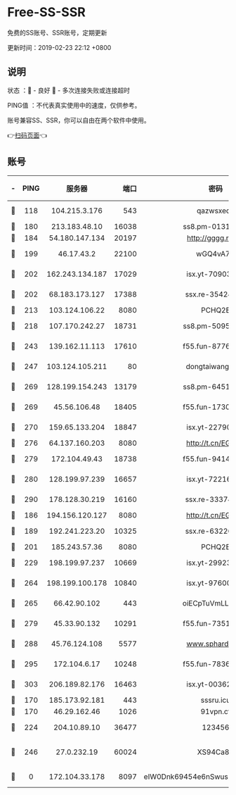# Free-SS-SSR

免费的SS账号、SSR账号，定期更新

更新时间：2019-02-23 22:12 +0800

## 说明

状态     ：🙂 - 良好 🙁 - 多次连接失败或连接超时

PING值   ：不代表真实使用中的速度，仅供参考。

账号兼容SS、SSR，你可以自由在两个软件中使用。

👉[扫码页面](https://liesauer.github.io/free-ss-ssr.github.io/)👈

## 账号

|-|PING|服务器|端口|密码|加密方式|区域|
|:----:|:----:|:-----:|-----:|:----:|:----:|:----:|
|🙂|118|104.215.3.176|543|qazwsxedc|aes-256-gcm|JP|
|🙂|180|213.183.48.10|16038|ss8.pm-01318678|rc4-md5|RU|
|🙂|184|54.180.147.134|20197|http://gggg.rocks|chacha20|KR|
|🙂|199|46.17.43.2|22100|wGQ4vA7D|aes-256-gcm|RU|
|🙂|202|162.243.134.187|17029|isx.yt-70903569|aes-256-cfb|US|
|🙂|202|68.183.173.127|17388|ssx.re-35424497|aes-256-cfb|US|
|🙂|213|103.124.106.22|8080|PCHQ2E|rc4-md5|US|
|🙂|218|107.170.242.27|18731|ss8.pm-50950263|aes-256-cfb|US|
|🙂|243|139.162.11.113|17610|f55.fun-87762700|aes-256-cfb|SG|
|🙂|247|103.124.105.211|80|dongtaiwang.com|aes-256-cfb|US|
|🙂|269|128.199.154.243|13179|ss8.pm-64511599|aes-256-cfb|SG|
|🙂|269|45.56.106.48|18405|f55.fun-17301402|aes-256-cfb|US|
|🙂|270|159.65.133.204|18847|isx.yt-22790068|aes-256-cfb|SG|
|🙂|276|64.137.160.203|8080|http://t.cn/EGJIyrl|rc4-md5|CA|
|🙂|279|172.104.49.43|18738|f55.fun-94147766|aes-256-cfb|SG|
|🙂|280|128.199.97.239|16657|isx.yt-72216653|aes-256-cfb|SG|
|🙂|290|178.128.30.219|16160|ssx.re-33374521|aes-256-cfb|SG|
|🙂|186|194.156.120.127|8080|http://t.cn/EGJIyrl|rc4-md5|RU|
|🙂|189|192.241.223.20|10325|ssx.re-63226148|aes-256-cfb|US|
|🙂|201|185.243.57.36|8080|PCHQ2E|rc4-md5|US|
|🙂|229|198.199.97.237|10669|isx.yt-29923675|aes-256-cfb|US|
|🙂|264|198.199.100.178|10840|isx.yt-97600185|aes-256-cfb|US|
|🙂|265|66.42.90.102|443|oiECpTuVmLLxk4Ts|aes-256-cfb|US|
|🙂|279|45.33.90.132|10291|f55.fun-73512768|aes-256-cfb|US|
|🙂|288|45.76.124.108|5577|www.sphard.com|aes-256-cfb|AU|
|🙂|295|172.104.6.17|10248|f55.fun-78360191|aes-256-cfb|US|
|🙂|303|206.189.82.176|16463|isx.yt-00362323|aes-256-cfb|SG|
|🙁|170|185.173.92.181|443|sssru.icu|rc4-md5|RU|
|🙁|170|46.29.162.46|1026|91vpn.cf|rc4-md5|RU|
|🙁|224|204.10.89.10|36477|123456|aes-256-cfb|US|
|🙁|246|27.0.232.19|60024|XS94Ca8K|xchacha20-ietf-poly1305|HK|
|🙁|0|172.104.33.178|8097|eIW0Dnk69454e6nSwuspv9DmS201tQ0D|aes-256-cfb|SG|
